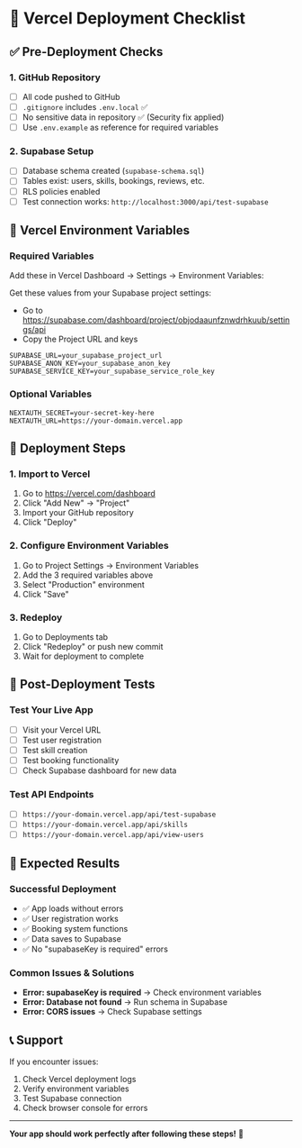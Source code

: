 # 🚀 Vercel Deployment Checklist

## ✅ **Pre-Deployment Checks**

### **1. GitHub Repository**
- [ ] All code pushed to GitHub
- [ ] `.gitignore` includes `.env.local` ✅
- [ ] No sensitive data in repository ✅ (Security fix applied)
- [ ] Use `.env.example` as reference for required variables

### **2. Supabase Setup**
- [ ] Database schema created (`supabase-schema.sql`)
- [ ] Tables exist: users, skills, bookings, reviews, etc.
- [ ] RLS policies enabled
- [ ] Test connection works: `http://localhost:3000/api/test-supabase`

## 🔧 **Vercel Environment Variables**

### **Required Variables**
Add these in Vercel Dashboard → Settings → Environment Variables:

Get these values from your Supabase project settings:
- Go to https://supabase.com/dashboard/project/objodaaunfznwdrhkuub/settings/api
- Copy the Project URL and keys

```
SUPABASE_URL=your_supabase_project_url
SUPABASE_ANON_KEY=your_supabase_anon_key
SUPABASE_SERVICE_KEY=your_supabase_service_role_key
```

### **Optional Variables**
```
NEXTAUTH_SECRET=your-secret-key-here
NEXTAUTH_URL=https://your-domain.vercel.app
```

## 🚀 **Deployment Steps**

### **1. Import to Vercel**
1. Go to https://vercel.com/dashboard
2. Click "Add New" → "Project"
3. Import your GitHub repository
4. Click "Deploy"

### **2. Configure Environment Variables**
1. Go to Project Settings → Environment Variables
2. Add the 3 required variables above
3. Select "Production" environment
4. Click "Save"

### **3. Redeploy**
1. Go to Deployments tab
2. Click "Redeploy" or push new commit
3. Wait for deployment to complete

## 🧪 **Post-Deployment Tests**

### **Test Your Live App**
- [ ] Visit your Vercel URL
- [ ] Test user registration
- [ ] Test skill creation
- [ ] Test booking functionality
- [ ] Check Supabase dashboard for new data

### **Test API Endpoints**
- [ ] `https://your-domain.vercel.app/api/test-supabase`
- [ ] `https://your-domain.vercel.app/api/skills`
- [ ] `https://your-domain.vercel.app/api/view-users`

## 🎯 **Expected Results**

### **Successful Deployment**
- ✅ App loads without errors
- ✅ User registration works
- ✅ Booking system functions
- ✅ Data saves to Supabase
- ✅ No "supabaseKey is required" errors

### **Common Issues & Solutions**
- **Error: supabaseKey is required** → Check environment variables
- **Error: Database not found** → Run schema in Supabase
- **Error: CORS issues** → Check Supabase settings

## 📞 **Support**

If you encounter issues:
1. Check Vercel deployment logs
2. Verify environment variables
3. Test Supabase connection
4. Check browser console for errors

---

**Your app should work perfectly after following these steps!** 🎉
